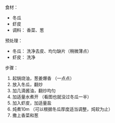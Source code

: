 
食材：

* 冬瓜
* 虾皮
* 调料： 香菜、葱

预处理：

* 冬瓜： 洗净去皮、均匀缺片（稍微薄点）
* 虾皮： 洗净

步骤：

1. 起锅烧油，葱姜爆香 （一点点）
2. 放入冬瓜，翻炒
3. 加几滴酱油，翻炒均匀
4. 加适量水煮开 （看图也就没过冬瓜一半）
5. 加入虾皮，加适量盐
6. 炖煮10m （可以根据冬瓜厚度适当调整，炖软为止）
7. 撒上香菜和葱
